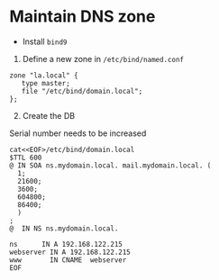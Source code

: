 # Maintain DNS zone

- Install `bind9`

1. Define a new zone in `/etc/bind/named.conf`

```
zone "la.local" {
   type master;
   file "/etc/bind/domain.local";
};
```

2. Create the DB

Serial number needs to be increased 

```
cat<<EOF>/etc/bind/domain.local
$TTL 600
@ IN SOA ns.mydomain.local. mail.mydomain.local. (
  1;
  21600;
  3600;
  604800;
  86400;
  )
;
@  IN NS ns.mydomain.local.

ns      IN A 192.168.122.215
webserver IN A 192.168.122.215
www       IN CNAME  webserver
EOF
```
